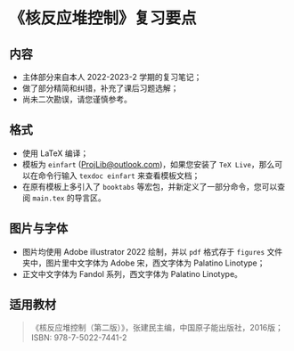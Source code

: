 # 《核反应堆控制》复习要点

## 内容
- 主体部分来自本人 2022-2023-2 学期的复习笔记；
- 做了部分精简和纠错，补充了课后习题选解；
- 尚未二次勘误，请您谨慎参考。
## 格式
- 使用 LaTeX 编译；
- 模板为 `einfart` (ProjLib@outlook.com)，如果您安装了 `TeX Live`，那么可以在命令行输入 `texdoc einfart` 来查看模板文档；
- 在原有模板上多引入了 `booktabs` 等宏包，并新定义了一部分命令，您可以查阅 `main.tex` 的导言区。
## 图片与字体
- 图片均使用 Adobe illustrator 2022 绘制，并以 `pdf` 格式存于 `figures` 文件夹中，图片里中文字体为 Adobe 宋，西文字体为 Palatino Linotype；
- 正文中文字体为 Fandol 系列，西文字体为 Palatino Linotype。
## 适用教材
> 《核反应堆控制（第二版）》，张建民主编，中国原子能出版社，2016版；
> ISBN: 978-7-5022-7441-2
